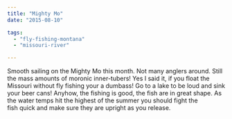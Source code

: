 ```yaml
---
title: "Mighty Mo"
date: "2015-08-10"

tags: 
  - "fly-fishing-montana"
  - "missouri-river"

---
```


Smooth sailing on the Mighty Mo this month. Not many anglers around. Still the mass amounts of moronic inner-tubers! Yes I said it, if you float the Missouri without fly fishing your a dumbass! Go to a lake to be loud and sink your beer cans! Anyhow, the fishing is good, the fish are in great shape. As the water temps hit the highest of the summer you should fight the fish quick and make sure they are upright as you release.

